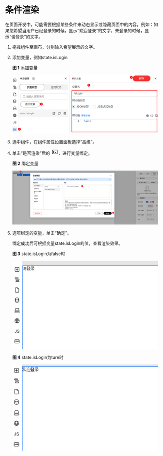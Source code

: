 # 条件渲染

在页面开发中，可能需要根据某些条件来动态显示或隐藏页面中的内容，例如：如果您希望当用户已经登录的时候，显示“欢迎登录“的文字，未登录的时候，显示“请登录“的文字。

1. 拖拽组件至画布，分别输入希望展示的文字。
2. 添加变量，例如state.isLogin

   **图 1**  添加变量

   ![addvar-15](./imgs/addvar-15.png)

3. 选中组件，在组件属性设置面板选择“高级”。
4. 单击“是否渲染“后的 ![变量绑定图标](./imgs/icon-code.png)，进行变量绑定。

   **图 2**  绑定变量

   ![bindVariable-16.png](./imgs/bindVariable-16.png)

5. 选项绑定的变量，单击“确定”。

   绑定成功后可根据变量state.isLogin的值，查看渲染效果。

   **图 3**  state.isLogin为false时

   ![state-isLogin为false时](./imgs/state-isLogin为false时.png)

   **图 4**  state.isLogin为ture时

   ![state-isLogin为ture时.png](./imgs/state-isLogin为ture时.png)

